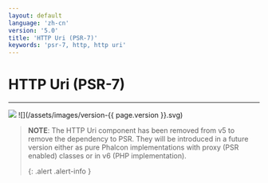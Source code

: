 ```yaml
---
layout: default
language: 'zh-cn'
version: '5.0'
title: 'HTTP Uri (PSR-7)'
keywords: 'psr-7, http, http uri'
---
```


# HTTP Uri (PSR-7)
- - -
![](/assets/images/document-status-stable-success.svg) ![](/assets/images/version-{{ page.version }}.svg)

> **NOTE**: The HTTP Uri component has been removed from v5 to remove the dependency to PSR. They will be introduced in a future version either as pure Phalcon implementations with proxy (PSR enabled) classes or in v6 (PHP implementation). 
> 
> {: .alert .alert-info }
